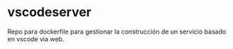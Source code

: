 # vscodeserver
Repo para dockerfile para gestionar la construcción de un servicio basado en vscode via web.

